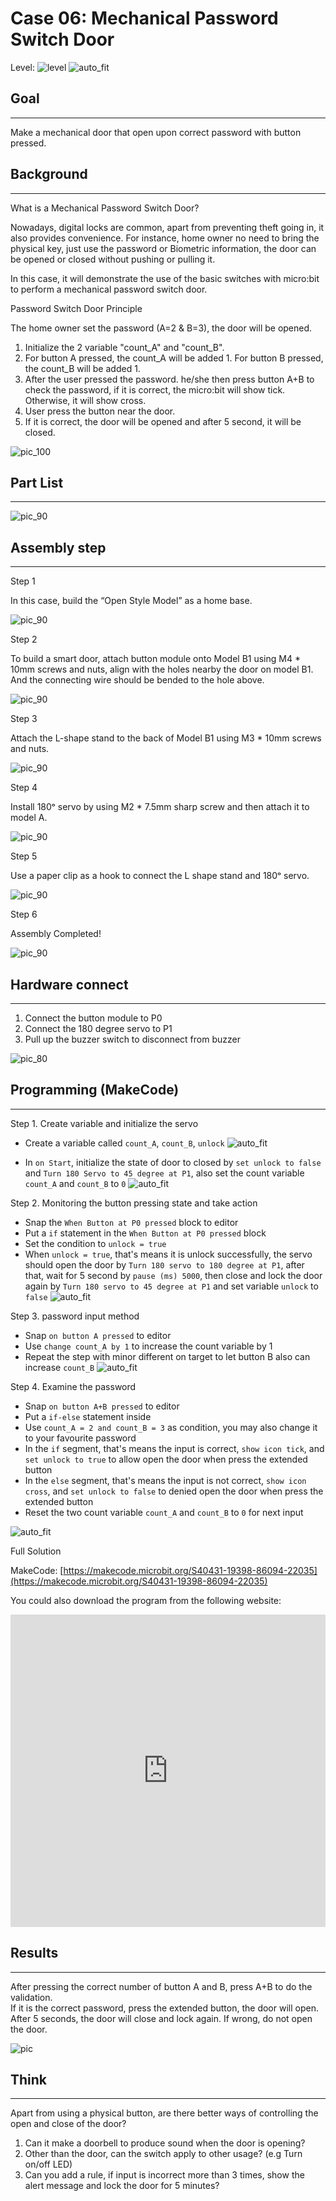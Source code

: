# Case 06: Mechanical Password Switch Door

Level: ![level](images/level3.png)
![auto_fit](images/Case6/intro.png)<P>

## Goal
<HR>
Make a mechanical door that open upon correct password with button pressed.<BR><P>

## Background
<HR>

<span id="subtitle">What is a Mechanical Password Switch Door?</span><P>
Nowadays, digital locks are common, apart from preventing theft going in, it also provides convenience. For instance, home owner no need to bring the physical key, just use the password or Biometric information, the door can be opened or closed without pushing or pulling it. 

In this case, it will demonstrate the use of the basic switches with micro:bit to perform a mechanical password switch door.
<BR><P>

<span id="subtitle">Password Switch Door Principle</span><P>

The home owner set the password (A=2 & B=3), the door will be opened.
1. Initialize the 2 variable "count_A" and "count_B".
2. For button A pressed, the count_A will be added 1. For button B pressed, the count_B will be added 1.
3. After the user pressed the password. he/she then press button A+B to check the password, if it is correct, the micro:bit will show tick. Otherwise, it will show cross.
4. User press the button near the door.
5. If it is correct, the door will be opened and after 5 second, it will be closed.

![pic_100](images/Case6/Case6_flowchart.png)<P>



## Part List
<HR>

![pic_90](images/Case6/Case6_parts.png)<P>

## Assembly step
<HR>

<span id="subtitle">Step 1</span><P>
In this case, build the “Open Style Model” as a home base.
<BR><P>
![pic_90](images/Case6/Case6_ass1.png)<P>

<span id="subtitle">Step 2</span><P>
To build a smart door, attach button module onto Model B1 using M4 * 10mm screws and nuts, align with the holes nearby the door on model B1. And the connecting wire should be bended to the hole above.
<BR><P>

![pic_90](images/Case6/Case6_ass2.png)<P>

<span id="subtitle">Step 3</span><P>
Attach the L-shape stand to the back of Model B1 using M3 * 10mm screws and nuts.
<BR><P>
	
![pic_90](images/Case6/Case6_ass3.png)<P>


<span id="subtitle">Step 4</span><P>
Install 180ᵒ servo by using M2 * 7.5mm sharp screw and then attach it to model A.
<BR><P>
	
![pic_90](images/Case6/Case6_ass4.png)<P>

<span id="subtitle">Step 5</span><P>
Use a paper clip as a hook to connect the L shape stand and 180ᵒ servo.
<BR><P>
	
![pic_90](images/Case6/Case6_ass5.png)<P>

<span id="subtitle">Step 6</span><P>
Assembly Completed!
<BR><P>
	
![pic_90](images/Case6/Case6_ass6.png)<P>



## Hardware connect
<HR>

1. Connect the button module to P0
2. Connect the 180 degree servo to P1
3. Pull up the buzzer switch to disconnect from buzzer

![pic_80](images/Case6/Case6_hardware.png)<P>

## Programming (MakeCode)
<HR>

<span id="subtitle">Step 1. Create variable and initialize the servo</span><P>
* Create a variable called `count_A`, `count_B`, `unlock`
![auto_fit](images/Case6/Case6_p1.png)<P>
* In `on Start`, initialize the state of door to closed by `set unlock to false` and `Turn 180 Servo to 45 degree at P1`, also set the count variable `count_A` and `count_B` to `0`
![auto_fit](images/Case6/Case6_p2.png)<P>

<span id="subtitle">Step 2. Monitoring the button pressing state and take action</span><P>
* Snap the `When Button at P0 pressed` block to editor
* Put a `if` statement in the `When Button at P0 pressed` block
* Set the condition to `unlock = true`
* When `unlock = true`, that's means it is unlock successfully, the servo should open the door by `Turn 180 servo to 180 degree at P1`, after that, wait for 5 second by `pause (ms) 5000`, then close and lock the door again by `Turn 180 servo to 45 degree at P1` and set variable `unlock` to `false`
![auto_fit](images/Case6/Case6_p3.png)<P>

<span id="subtitle">Step 3. password input method</span><P>
* Snap `on button A pressed` to editor
* Use `change count_A by 1` to increase the count variable by 1
* Repeat the step with minor different on target to let button B also can increase `count_B`
![auto_fit](images/Case6/Case6_p4.png)<P>

<span id="subtitle">Step 4. Examine the password</span><P>
* Snap `on button A+B pressed` to editor
* Put a `if-else` statement inside
* Use `count_A = 2 and count_B = 3` as condition, you may also change it to your favourite password
* In the `if` segment, that's means the input is correct, `show icon tick`, and `set unlock to true` to allow open the door when press the extended button
* In the `else` segment, that's means the input is not correct, `show icon cross`, and `set unlock to false` to denied open the door when press the extended button
* Reset the two count variable `count_A` and `count_B` to `0` for next input

![auto_fit](images/Case6/Case6_p5.png)<P>

<span id="subtitle">Full Solution<BR><P>
MakeCode: [https://makecode.microbit.org/S40431-19398-86094-22035](https://makecode.microbit.org/S40431-19398-86094-22035)<BR><P>
You could also download the program from the following website:<BR>
<iframe src="https://makecode.microbit.org/S40431-19398-86094-22035" width="100%" height="500" frameborder="0"></iframe>


## Results
<HR>

After pressing the correct number of button A and B, press A+B to do the validation.<BR>If it is the correct password, press the extended button, the door will open. After 5 seconds, the door will close and lock again. If wrong, do not open the door.
<BR><P>
![pic](images/Case6/Case6_result.gif)<P>

## Think
<HR>

Apart from using a physical button, are there better ways of controlling the open and close of the door?

1. Can it make a doorbell to produce sound when the door is opening?
2. Other than the door, can the switch apply to other usage? (e.g Turn on/off LED)
3. Can you add a rule, if input is incorrect more than 3 times, show the alert message and lock the door for 5 minutes?